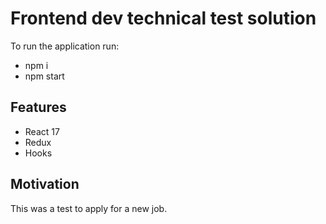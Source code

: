 # Frontend dev technical test solution

To run the application run:
- npm i
- npm start

## Features

- React 17
- Redux
- Hooks

## Motivation

This was a test to apply for a new job.
